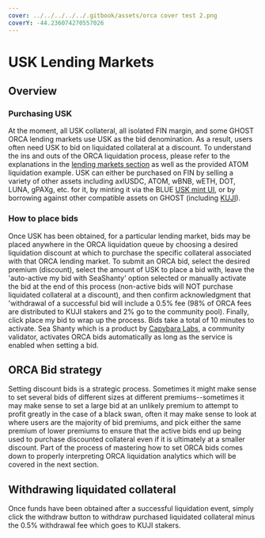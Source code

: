 ```yaml
---
cover: ../../../../../.gitbook/assets/orca cover test 2.png
coverY: -44.236074270557026
---
```


# USK Lending Markets

## Overview

### Purchasing USK

At the moment, all USK collateral, all isolated FIN margin, and some GHOST ORCA lending markets use USK as the bid denomination. As a result, users often need USK to bid on liquidated collateral at a discount. To understand the ins and outs of the ORCA liquidation process, please refer to the explanations in the [lending markets section](../) as well as the provided ATOM liquidation example. USK can either be purchased on FIN by selling a variety of other assets including axlUSDC, ATOM, wBNB, wETH, DOT, LUNA, gPAXg, etc. for it, by minting it via the BLUE [USK mint UI](../../../../blue/mint.md), or by borrowing against other compatible assets on GHOST (including [KUJI](../../../../../tokenomics/kuji-token/)).&#x20;

### How to place bids

Once USK has been obtained, for a particular lending market, bids may be placed anywhere in the ORCA liquidation queue by choosing a desired liquidation discount at which to purchase the specific collateral associated with that ORCA lending market. To submit an ORCA bid, select the desired premium (discount), select the amount of USK to place a bid with, leave the 'auto-active my bid with SeaShanty' option selected or manually activate the bid at the end of this process (non-active bids will NOT purchase liquidated collateral at a discount), and then confirm acknowledgment that 'withdrawal of a successful bid will include a 0.5% fee (98% of ORCA fees are distributed to KUJI stakers and 2% go to the community pool). Finally, click place my bid to wrap up the process. Bids take a total of 10 minutes to activate. Sea Shanty which is a product by [Capybara Labs](../../../../../governance/capybara-labs.md), a community validator, activates ORCA bids automatically as long as the service is enabled when setting a bid.&#x20;

## ORCA Bid strategy&#x20;

Setting discount bids is a strategic process. Sometimes it might make sense to set several bids of different sizes at different premiums--sometimes it may make sense to set a large bid at an unlikely premium to attempt to profit greatly in the case of a black swan, often it may make sense to look at where users are the majority of bid premiums, and pick either the same premium of lower premiums to ensure that the active bids end up being used to purchase discounted collateral even if it is ultimately at a smaller discount. Part of the process of mastering how to set ORCA bids comes down to properly interpreting ORCA liquidation analytics which will be covered in the next section.

## Withdrawing liquidated collateral&#x20;

Once funds have been obtained after a successful liquidation event, simply click the withdraw button to withdraw purchased liquidated collateral minus the 0.5% withdrawal fee which goes to KUJI stakers.&#x20;
